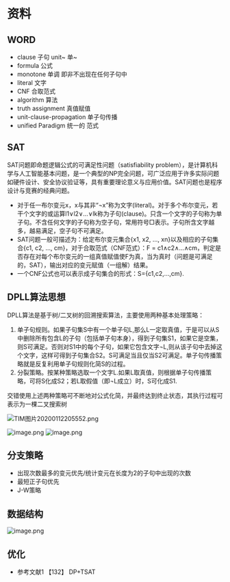 # 资料

## WORD
+ clause 子句 unit~ 单~
+ formula 公式
+ monotone 单调 即非不出现在任何子句中
+ literal 文字
+ CNF 合取范式
+ algorithm 算法
+ truth assignment 真值赋值
+ unit-clause-propagation 单子句传播
+ unified Paradigm 统一的 范式

## SAT
SAT问题即命题逻辑公式的可满足性问题（satisfiability problem），是计算机科学与人工智能基本问题，是一个典型的NP完全问题，可广泛应用于许多实际问题如硬件设计、安全协议验证等，具有重要理论意义与应用价值。SAT问题也是程序设计与竞赛的经典问题。

+ 对于任一布尔变元x，x与其非“¬x”称为文字(literal)。对于多个布尔变元，若干个文字的或运算l1∨l2∨…∨lk称为子句(clause)。只含一个文字的子句称为单子句。不含任何文字的子句称为空子句，常用符号□表示。子句所含文字越多，越易满足，空子句不可满足。
+ SAT问题一般可描述为：给定布尔变元集合{x1, x2, ..., xn}以及相应的子句集合{c1, c2, ..., cm}，对于合取范式（CNF范式）：F = c1∧c2∧...∧cm，判定是否存在对每个布尔变元的一组真值赋值使F为真，当为真时（问题是可满足的，SAT），输出对应的变元赋值（一组解）结果。
+ 一个CNF公式也可以表示成子句集合的形式：S={c1,c2,...,cm}.

## DPLL算法思想
DPLL算法是基于树/二叉树的回溯搜索算法，主要使用两种基本处理策略：

1. 单子句规则。如果子句集S中有一个单子句L,那么L一定取真值，于是可以从S中删除所有包含L的子句（包括单子句本身），得到子句集S1，如果它是空集，则S可满足。否则对S1中的每个子句，如果它包含文字¬L,则从该子句中去掉这个文字，这样可得到子句集合S2。S可满足当且仅当S2可满足。单子句传播策略就是反复利用单子句规则化简S的过程。
2. 分裂策略。按某种策略选取一个文字L.如果L取真值，则根据单子句传播策略，可将S化成S2；若L取假值（即¬L成立）时，S可化成S1.

交错使用上述两种策略可不断地对公式化简，并最终达到终止状态，其执行过程可表示为一棵二叉搜索树

![TIM图片20200112205552.png](https://i.loli.net/2020/01/12/2xnaSgcKhlkEV3L.png)

![image.png](https://i.loli.net/2020/01/12/SGFoVA9gxy38p7O.png)
![image.png](https://i.loli.net/2020/01/12/oV1G5heL3xO6FYi.png)

## 分支策略
+ 出现次数最多的变元优先/统计变元在长度为2的子句中出现的次数
+ 最短正子句优先
+ J-W策略

## 数据结构
![image.png](https://i.loli.net/2020/01/12/YQKLutzbhy8qI1i.png)

## 优化
+ 参考文献1 【132】 DP+TSAT
